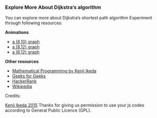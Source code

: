 ### Explore More About Dijkstra’s algorithm

You can explore more about Dijkstra’s shortest path algorithm Experiment through following resources:

**Animations**

   - [a (6,10) graph](http://weierstrass.is.tokushima-u.ac.jp/ikeda/suuri/dijkstra/DijkstraApp.shtml?demo1)
   - [a (8,12) graph](http://weierstrass.is.tokushima-u.ac.jp/ikeda/suuri/dijkstra/DijkstraApp.shtml?demo6)
   - [a (6,12) graph](http://weierstrass.is.tokushima-u.ac.jp/ikeda/suuri/dijkstra/DijkstraApp.shtml?demo7)

**Other resources**

   - [Mathematical Programming by Kenji Ikeda](https://ds2-iiith.vlabs.ac.in/exp/dijkstra-algorithm/weierstrass.is.tokushima-u.ac.jp/ikeda/suuri/main/index.shtml)
   - [Geeks for Geeks](https://www.geeksforgeeks.org/)
   - [HackerRank](https://www.hackerrank.com/topics)
   - [Wikipedia](https://en.wikipedia.org/wiki/Main_Page)

Credits:

[Kenji Ikeda 2015](http://weierstrass.is.tokushima-u.ac.jp/ikeda/suuri/dijkstra/Dijkstra.shtml) Thanks for giving us permission to use your js codes according to General Public Licence (GPL).
